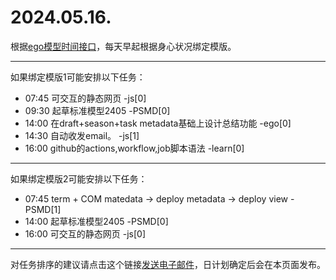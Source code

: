 # 2024.05.16.

根据[ego模型时间接口](https://gitee.com/hyg/blog/blob/master/timeflow.md)，每天早起根据身心状况绑定模版。

---
如果绑定模版1可能安排以下任务：

- 07:45	可交互的静态网页 -js[0]
- 09:30	起草标准模型2405 -PSMD[0]
- 14:00	在draft+season+task metadata基础上设计总结功能 -ego[0]
- 14:30	自动收发email。 -js[1]
- 16:00	github的actions,workflow,job脚本语法 -learn[0]

---
如果绑定模版2可能安排以下任务：

- 07:45	term + COM matedata -> deploy metadata -> deploy view -PSMD[1]
- 14:00	起草标准模型2405 -PSMD[0]
- 16:00	可交互的静态网页 -js[0]

---
对任务排序的建议请点击这个链接<a href="mailto:huangyg@mars22.com?subject=关于2024.05.16.任务排序的建议&body=date: 20240516%0D%0Afile: ../../blog/release/time/d.20240516.md%0D%0A---请勿修改邮件主题及以上内容---%0D%0A">发送电子邮件</a>，日计划确定后会在本页面发布。